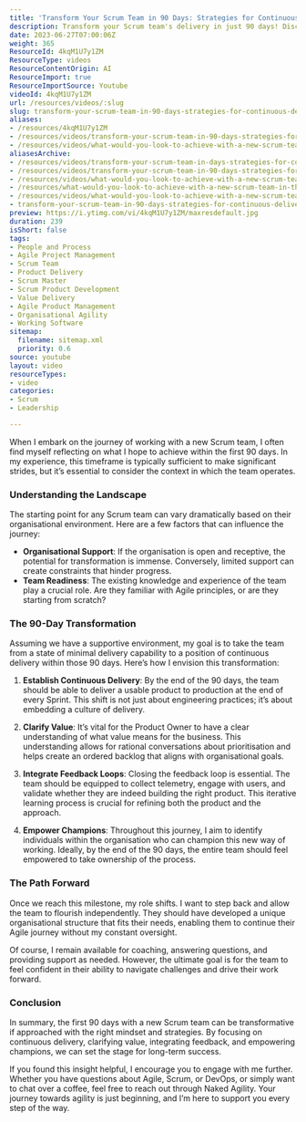```yaml
---
title: 'Transform Your Scrum Team in 90 Days: Strategies for Continuous Delivery and Empowerment'
description: Transform your Scrum team's delivery in just 90 days! Discover strategies for continuous delivery, value clarity, and empowering champions for lasting success.
date: 2023-06-27T07:00:06Z
weight: 365
ResourceId: 4kqM1U7y1ZM
ResourceType: videos
ResourceContentOrigin: AI
ResourceImport: true
ResourceImportSource: Youtube
videoId: 4kqM1U7y1ZM
url: /resources/videos/:slug
slug: transform-your-scrum-team-in-90-days-strategies-for-continuous-delivery-and-empowerment
aliases:
- /resources/4kqM1U7y1ZM
- /resources/videos/transform-your-scrum-team-in-90-days-strategies-for-continuous-delivery-and-empowerment
- /resources/videos/what-would-you-look-to-achieve-with-a-new-scrum-team-in-the-first-90-days
aliasesArchive:
- /resources/videos/transform-your-scrum-team-in-days-strategies-for-continuous-delivery-and-empowerment
- /resources/videos/transform-your-scrum-team-in-90-days-strategies-for-continuous-delivery-and-empowerment
- /resources/videos/what-would-you-look-to-achieve-with-a-new-scrum-team-in-the-first-90-days-
- /resources/what-would-you-look-to-achieve-with-a-new-scrum-team-in-the-first-90-days-
- /resources/videos/what-would-you-look-to-achieve-with-a-new-scrum-team-in-the-first-90-days
- transform-your-scrum-team-in-90-days-strategies-for-continuous-delivery-and-empowerment
preview: https://i.ytimg.com/vi/4kqM1U7y1ZM/maxresdefault.jpg
duration: 239
isShort: false
tags:
- People and Process
- Agile Project Management
- Scrum Team
- Product Delivery
- Scrum Master
- Scrum Product Development
- Value Delivery
- Agile Product Management
- Organisational Agility
- Working Software
sitemap:
  filename: sitemap.xml
  priority: 0.6
source: youtube
layout: video
resourceTypes:
- video
categories:
- Scrum
- Leadership

---
```

When I embark on the journey of working with a new Scrum team, I often find myself reflecting on what I hope to achieve within the first 90 days. In my experience, this timeframe is typically sufficient to make significant strides, but it’s essential to consider the context in which the team operates. 

### Understanding the Landscape

The starting point for any Scrum team can vary dramatically based on their organisational environment. Here are a few factors that can influence the journey:

- **Organisational Support**: If the organisation is open and receptive, the potential for transformation is immense. Conversely, limited support can create constraints that hinder progress.
- **Team Readiness**: The existing knowledge and experience of the team play a crucial role. Are they familiar with Agile principles, or are they starting from scratch?

### The 90-Day Transformation

Assuming we have a supportive environment, my goal is to take the team from a state of minimal delivery capability to a position of continuous delivery within those 90 days. Here’s how I envision this transformation:

1. **Establish Continuous Delivery**: By the end of the 90 days, the team should be able to deliver a usable product to production at the end of every Sprint. This shift is not just about engineering practices; it’s about embedding a culture of delivery.

2. **Clarify Value**: It’s vital for the Product Owner to have a clear understanding of what value means for the business. This understanding allows for rational conversations about prioritisation and helps create an ordered backlog that aligns with organisational goals.

3. **Integrate Feedback Loops**: Closing the feedback loop is essential. The team should be equipped to collect telemetry, engage with users, and validate whether they are indeed building the right product. This iterative learning process is crucial for refining both the product and the approach.

4. **Empower Champions**: Throughout this journey, I aim to identify individuals within the organisation who can champion this new way of working. Ideally, by the end of the 90 days, the entire team should feel empowered to take ownership of the process.

### The Path Forward

Once we reach this milestone, my role shifts. I want to step back and allow the team to flourish independently. They should have developed a unique organisational structure that fits their needs, enabling them to continue their Agile journey without my constant oversight. 

Of course, I remain available for coaching, answering questions, and providing support as needed. However, the ultimate goal is for the team to feel confident in their ability to navigate challenges and drive their work forward.

### Conclusion

In summary, the first 90 days with a new Scrum team can be transformative if approached with the right mindset and strategies. By focusing on continuous delivery, clarifying value, integrating feedback, and empowering champions, we can set the stage for long-term success. 

If you found this insight helpful, I encourage you to engage with me further. Whether you have questions about Agile, Scrum, or DevOps, or simply want to chat over a coffee, feel free to reach out through Naked Agility. Your journey towards agility is just beginning, and I’m here to support you every step of the way.
